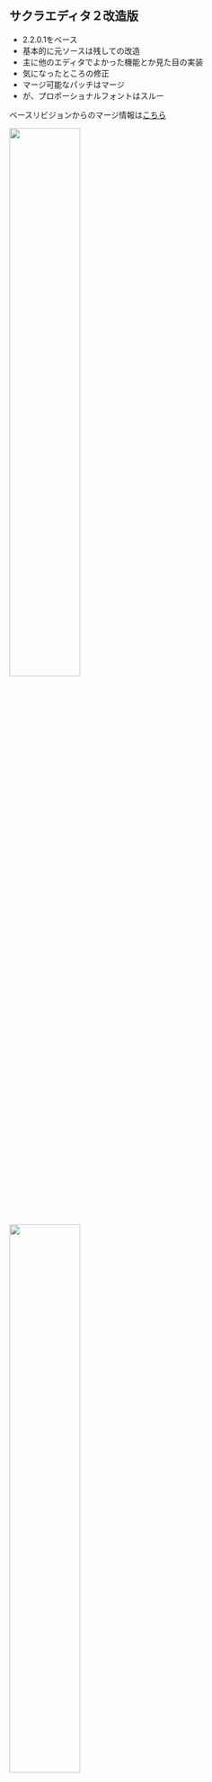 ## サクラエディタ２改造版
* 2.2.0.1をベース
* 基本的に元ソースは残しての改造
* 主に他のエディタでよかった機能とか見た目の実装
* 気になったところの修正
* マージ可能なパッチはマージ
* が、プロポーショナルフォントはスルー

ベースリビジョンからのマージ情報は[こちら](https://github.com/rabbiteariris/sakura2/blob/master/changes_from_r4011.txt)

<img src="https://raw.github.com/wiki/rabbiteariris/sakura2/images/sakura0.png" width="50%">
<img src="https://raw.github.com/wiki/rabbiteariris/sakura2/images/sakura1.png" width="50%">

<br>

### ● 何を変更したの？<br>
新しいバージョンで対応されているかもしれないですが 2.2.0.1 ベースということで。<br>

- 履歴(検索、置換、Grep)の値を変更<br>
  検索→16<br>
  置換→16<br>
  Grepファイル→8<br>
  Grepフォルダ→16<br>

- 多重オープンの許可<br>
  Shiftを押しながらドロップで同じファイルでも新しいウィンドウで開きます<br>

- 行番号表示<br>
  EOFのみの行(起動時とか)にも行番号を表示<br>
  あと、Borland IDEみたくできます<br>

- キャレットのサイズを変更可能に<br>
  レジストリにより何種類か変更できます<br>
  `0`: 変更なし<br>
  `1-10`: サイズ<br>
  `11`: 1バイトコードの時は1px、2バイトコードの時は2px<br>
  `12`: 半角入力の時は1px、全角入力の時は2px<br>

- カーソルのリピート幅を `1` に変更(レジストリで変更可能)<br>

- 水平スクロールの挙動を変更<br>
  ・スクロール開始マージンを `1` に変更。画面の端でスクロール開始<br>
  ・スクロール幅を `16` に設定。一度に大きく移動することで見やすく(メモ帳と同じ挙動)

- 行を中央ぞろえにする<br>
  行の間隔を設定すると行の下にスペースが付加されるんですよね<br>
  選択時とか検索時とか違和感があったので<br>

- 半角空白文字を `･` で描画<br>
  Sublime Textみて、これだ！って思いました<br>

- タブ文字の `>` (鏃)は表示しない<br>
  Sublime Textみて(ry<br>

- コメント行の背景カラーを改行以降も有効にする<br>
  行コメントとかブロックコメントの背景カラーを設定している場合にわかりやすくなります<br>
  Sublime Textみて(ry<br>

- 空白タブ、改行のカラーは現在のテキストカラーから自動で設定<br>
  カラー設定していると色が変わります(コメント内とか)<br>
  Sublime Textみて(ry<br>

- 選択時のカラーを変更<br>
  テキストと背景のブレント率を設定できるように<br>
  デフォルトはテキスト初期はそのままで背景だけ選択カラーにします<br>
  あと、選択時に太字が選択カラー設定に引っ張られないように修正<br>

- カーソル行アンダーラインを行番号から引っ張る<br>

- アウトライン解析ダイアログのフォントを設定フォントに変更<br>
  ドッキング時に背景カラーを使用しない(コントロール色のまま)<br>

- ステータスバーにタブサイズとタイプ名を表示<br>

- 折り返しの縦線は引かないようにした<br>

- 正規表現検索のときに正規表現記号をクォート<br>

- Grepフォルダの指定を4つに増やした<br>
  `;` で区切るのもいいけど、履歴管理が面倒なんですよね<br>

- Grep「現在編集中のファイルから検索」をチェックした時の状態を保持しないようにする<br>
  現在編集中からのGrepって「今回だけ！」ってことが多いと思います<br>

- 置換ダイアログの置換後テキストに置換前テキストを設定<br>

- ダイレクトジャンプ一覧のカラムを選別<br>

### ● バグっぽいのを修正<br>
- 検索マーク切り替え、インクリメンタルサーチの際に検索ダイアログの「正規表現」が影響を受けないように<br>
  常時、正規表現で検索しているとコレ結構ストレスたまります<br>

- カーソル移動時に描画が崩れる問題の仮対応<br>
  キーリピートの時間が速かったり、MacType使ってると負荷がかかってるみたいで描画が崩れたり行番号と本文の描画が同期してなかったりしてます<br>
  あんまりいい修正方法ではありませんが受けるストレスのほうが大事なので気にせず修正しました<br>
  この修正がこの改造版のすべてかと思います<br>
